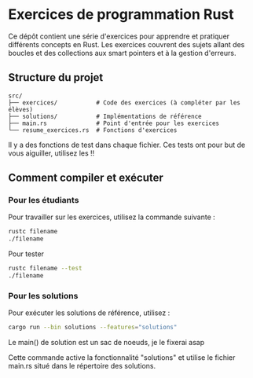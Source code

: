 # Exercices de programmation Rust

Ce dépôt contient une série d'exercices pour apprendre et pratiquer différents concepts en Rust. Les exercices couvrent des sujets allant des boucles et des collections aux smart pointers et à la gestion d'erreurs.

## Structure du projet

```
src/
├── exercices/           # Code des exercices (à compléter par les élèves)
├── solutions/           # Implémentations de référence
├── main.rs              # Point d'entrée pour les exercices
└── resume_exercices.rs  # Fonctions d'exercices
```

Il y a des fonctions de test dans chaque fichier. Ces tests ont pour but de vous aiguiller, utilisez les !!

## Comment compiler et exécuter

### Pour les étudiants

Pour travailler sur les exercices, utilisez la commande suivante :

```bash
rustc filename
./filename
```

Pour tester

```bash
rustc filename --test
./filename
```

### Pour les solutions

Pour exécuter les solutions de référence, utilisez :

```bash
cargo run --bin solutions --features="solutions"
```

Le main() de solution est un sac de noeuds, je le fixerai asap

Cette commande active la fonctionnalité "solutions" et utilise le fichier main.rs situé dans le répertoire des solutions.
